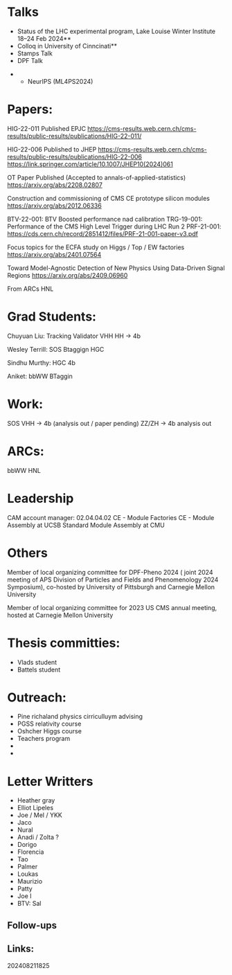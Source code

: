 
# Talks
- Status of the LHC experimental program, Lake Louise Winter Institute 18–24 Feb 2024**
- Colloq in University of Cinncinati**
- Stamps Talk 
-  DPF Talk

* *   NeurIPS (ML4PS2024)
# Papers:

HIG-22-011 Published EPJC
https://cms-results.web.cern.ch/cms-results/public-results/publications/HIG-22-011/

HIG-22-006 Published to JHEP
https://cms-results.web.cern.ch/cms-results/public-results/publications/HIG-22-006
https://link.springer.com/article/10.1007/JHEP10(2024)061

OT Paper Published (Accepted to annals-of-applied-statistics)
https://arxiv.org/abs/2208.02807

Construction and commissioning of CMS CE prototype silicon modules
https://arxiv.org/abs/2012.06336

BTV-22-001: BTV Boosted performance nad calibration
TRG-19-001: Performance of the CMS High Level Trigger during LHC Run 2
PRF-21-001: 
https://cds.cern.ch/record/2851412/files/PRF-21-001-paper-v3.pdf

Focus topics for the ECFA study on Higgs / Top / EW factories
https://arxiv.org/abs/2401.07564

Toward Model-Agnostic Detection of New Physics Using Data-Driven Signal Regions
https://arxiv.org/abs/2409.06960

From ARCs
  HNL
# Grad Students:

Chuyuan Liu: Tracking Validator
		    VHH
			HH -> 4b


Wesley Terrill:  SOS
       		Btaggign
			 HGC

Sindhu Murthy:   HGC
       		  4b


Aniket: bbWW
		BTaggin

# Work:

SOS 
VHH -> 4b (analysis out / paper pending)
ZZ/ZH -> 4b analysis out

# ARCs:
  bbWW
  HNL
# Leadership
CAM account manager: 02.04.04.02 CE - Module Factories CE - Module Assembly at UCSB Standard Module Assembly at CMU


# Others
Member of local organizing committee for DPF-Pheno 2024 ( joint 2024 meeting of APS Division of Particles and Fields and Phenomenology 2024 Symposium), co-hosted by University of Pittsburgh and Carnegie Mellon University

Member of local organizing committee for 2023 US CMS annual meeting, hosted at Carnegie Mellon University

# Thesis committies:
  - Vlads student
  - Battels student


# Outreach:

- Pine richaland physics cirriculluym advising
- PGSS relativity course
- Oshcher Higgs course
- Teachers program
- 
- 


  
# Letter Writters
- Heather gray
- Elliot Lipeles 
- Joe / Mel / YKK
- Jaco 
- Nural 
- Anadi / Zolta ? 
- Dorigo 
- Florencia 
- Tao
- Palmer
- Loukas
- Maurizio 
- Patty
- Joe I
- BTV: Sal 
  



## Follow-ups


## Links: 



202408211825




